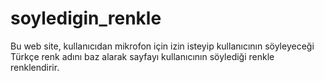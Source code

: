 # soyledigin_renkle
Bu web site, kullanıcıdan mikrofon için izin isteyip kullanıcının söyleyeceği Türkçe renk adını baz alarak sayfayı kullanıcının söylediği renkle renklendirir.
